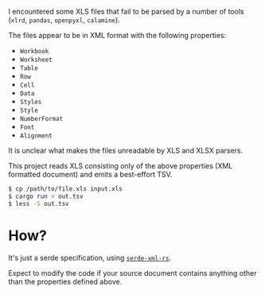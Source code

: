 I encountered some XLS files that fail to be parsed by a number of tools (`xlrd`, `pandas`, `openpyxl`, `calamine`).

The files appear to be in XML format with the following properties:

- `Workbook`
- `Worksheet`
- `Table`
- `Row`
- `Cell`
- `Data`
- `Styles`
- `Style`
- `NumberFormat`
- `Font`
- `Alignment`

It is unclear what makes the files unreadable by XLS and XLSX parsers.

This project reads XLS consisting only of the above properties (XML formatted document) and emits a best-effort TSV.

```bash
$ cp /path/to/file.xls input.xls
$ cargo run > out.tsv
$ less -S out.tsv
```


# How?

It's just a serde specification, using [`serde-xml-rs`](https://lib.rs/crates/serde-xml-rs).

Expect to modify the code if your source document contains anything other than the properties defined above.
